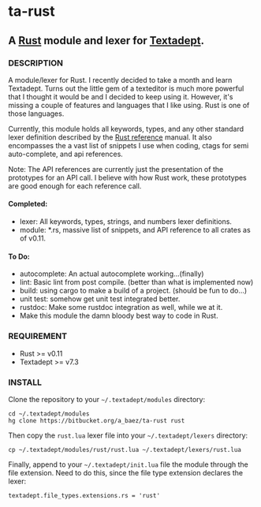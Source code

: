 # ta-rust
## A [Rust](http://www.rust-lang.org) module and lexer for [Textadept](http://foicica.com/textadept/).

### DESCRIPTION
A module/lexer for Rust. I recently decided to take a month and learn
Textadept. Turns out the little gem of a texteditor is much more
powerful that I thought it would be and I decided to keep using it. However,
it's missing a couple of features and languages that I like using. Rust is one
of those languages.

Currently, this module holds all keywords, types, and any other standard lexer
definition described by the [Rust reference](http://doc.rust-lang.org/0.11.0/rust.html)
manual. It also encompasses the a vast list of snippets I use when coding,
ctags for semi auto-complete, and api references.

Note: The API references are currently just the presentation of the prototypes
for an API call. I believe with how Rust work, these prototypes are good enough for each reference call.

#### Completed:
*   lexer: All keywords, types, strings, and numbers lexer definitions.
*   module: *.rs, massive list of snippets, and API reference to all crates as of v0.11.

#### To Do:
*   autocomplete: An actual autocomplete working...(finally)
*   lint: Basic lint from post compile. (better than what is implemented now)
*   build: using cargo to make a build of a project. (should be fun to do...)
*   unit test: somehow get unit test integrated better.
*   rustdoc: Make some rustdoc integration as well, while we at it.
*   Make this module the damn bloody best way to code in Rust.

### REQUIREMENT
*   Rust >= v0.11
*   Textadept >= v7.3

### INSTALL
Clone the repository to your `~/.textadept/modules` directory:

```
cd ~/.textadept/modules
hg clone https://bitbucket.org/a_baez/ta-rust rust
```

Then copy the `rust.lua` lexer file into your `~/.textadept/lexers` directory:

```
cp ~/.textadept/modules/rust/rust.lua ~/.textadept/lexers/rust.lua
```

Finally, append to your `~/.textadept/init.lua` file the module through the
file extension. Need to do this, since the file type extension declares the
lexer:

```
textadept.file_types.extensions.rs = 'rust'
```
